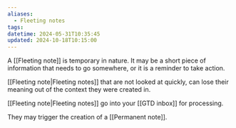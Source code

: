 ```yaml
---
aliases:
  - Fleeting notes
tags: 
datetime: 2024-05-31T10:35:45
updated: 2024-10-18T10:15:00
---
```

A [[Fleeting note]] is temporary in nature. It may be a short piece of information that needs to go somewhere, or it is a reminder to take action. 

[[Fleeting note|Fleeting notes]] that are not looked at quickly, can lose their meaning out of the context they were created in.

[[Fleeting note|Fleeting notes]] go into your [[GTD inbox]] for processing.

They may trigger the creation of a [[Permanent note]].